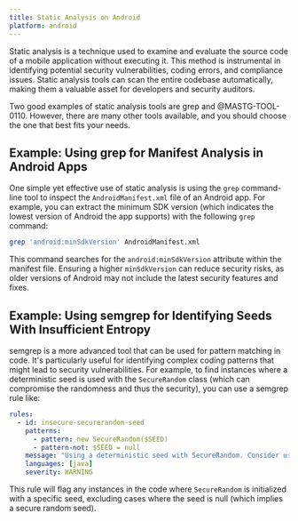 ```yaml
---
title: Static Analysis on Android
platform: android
---
```


Static analysis is a technique used to examine and evaluate the source code of a mobile application without executing it. This method is instrumental in identifying potential security vulnerabilities, coding errors, and compliance issues. Static analysis tools can scan the entire codebase automatically, making them a valuable asset for developers and security auditors.

Two good examples of static analysis tools are grep and @MASTG-TOOL-0110. However, there are many other tools available, and you should choose the one that best fits your needs.

## Example: Using grep for Manifest Analysis in Android Apps

One simple yet effective use of static analysis is using the `grep` command-line tool to inspect the `AndroidManifest.xml` file of an Android app. For example, you can extract the minimum SDK version (which indicates the lowest version of Android the app supports) with the following `grep` command:

```bash
grep 'android:minSdkVersion' AndroidManifest.xml
```

This command searches for the `android:minSdkVersion` attribute within the manifest file. Ensuring a higher `minSdkVersion` can reduce security risks, as older versions of Android may not include the latest security features and fixes.

## Example: Using semgrep for Identifying Seeds With Insufficient Entropy

semgrep is a more advanced tool that can be used for pattern matching in code. It's particularly useful for identifying complex coding patterns that might lead to security vulnerabilities. For example, to find instances where a deterministic seed is used with the `SecureRandom` class (which can compromise the randomness and thus the security), you can use a semgrep rule like:

```yaml
rules:
  - id: insecure-securerandom-seed
    patterns:
      - pattern: new SecureRandom($SEED)
      - pattern-not: $SEED = null
    message: "Using a deterministic seed with SecureRandom. Consider using a more secure seed."
    languages: [java]
    severity: WARNING
```

This rule will flag any instances in the code where `SecureRandom` is initialized with a specific seed, excluding cases where the seed is null (which implies a secure random seed).
